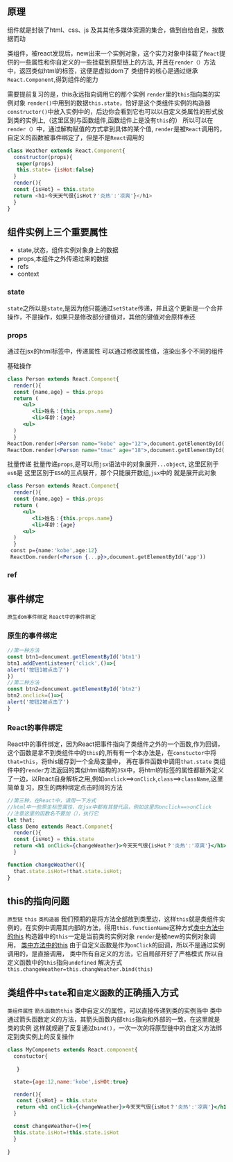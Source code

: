 ## 原理
组件就是封装了html、css、js 及其其他多媒体资源的集合，做到自给自足，按数据而动

类组件，被react发现后，new出来一个实例对象，这个实力对象中挂载了`React`提供的一些属性和你自定义的一些挂载到原型链上的方法,
并且在`render（）`方法中，返回类似html的标签，这便是虚拟dom了
类组件的核心是通过继承`React.Component`,得到组件的能力

需要提前复习的是，this永远指向调用它的那个实例
`render`里的`this`指向类的实例对象
`render()`中用到的数据`this.state`，恰好是这个类组件实例的构造器`constructor()`中放入实例中的，后边你会看到它也可以以自定义类属性的形式放到类的实例上,（这里区别与函数组件,函数组件上是没有`this`的）
所以可以在`render（）`中，通过解构赋值的方式拿到具体的某个值,
`render`是被`React`调用的，自定义的函数被事件绑定了，但是不是`React`调用的

``` js
class Weather extends React.Component{
  constructor(props){
   super(props)
   this.state= {isHot:false}
  }
  render(){
  const {isHot} = this.state
  return <h1>今天天气很{isHot？'炎热':'凉爽'}</h1>
  }
}
```

## 组件实例上三个重要属性
- state,状态，组件实例对象身上的数据
- props,本组件之外传递过来的数据
- refs
- context

### state
`state`之所以是`state`,是因为他只能通过`setState`传递，并且这个更新是一个合并操作，不是操作，如果只是修改部分键值对，其他的键值对会原样奉还
### props
通过在jsx的html标签中，传递属性
可以通过修改属性值，渲染出多个不同的组件

基础操作
```jsx
class Person extends React.Componet{
  render(){
  const {name,age} = this.props
  return (
	 <ul> 
		<li>姓名：{this.props.name}
		<li>年龄：{age}
	 <ul>
  )
  }
ReactDom.render(<Person name="kobe" age="12">,document.getElementById('app'))
ReactDom.render(<Person name="tmac" age="18">,document.getElementById('app'))
```

批量传递
批量传递`props`,是可以用`jsx`语法中的对象展开`...object`,
这里区别于`es6`是
这里区别于`ES6`的三点展开，那个只能展开数组,`jsx`中的 就是展开此对象
``` jsx 
class Person extends React.Componet{
  render(){
  const {name,age} = this.props
  return (
	 <ul> 
		<li>姓名：{this.props.name}
		<li>年龄：{age}
	 <ul>
  )
  }
 const p={name:'kobe',age:12} 
 ReactDom.render(<Person {...p}>,document.getElementById('app'))
```

### ref



## 事件绑定
`原生dom事件绑定`    `React中的事件绑定`

### 原生的事件绑定
``` jsx
//第一种方法
const btn1=doncument.getElementById('btn1')
btn1.addEventListener('click',()=>{
alert('按钮1被点击了')
})
//第二种方法
const btn2=doncument.getElementById('btn2')
btn2.onclick=()=>{
alert('按钮2被点击了')
}
```

### React的事件绑定
React中的事件绑定，因为React把事件指向了类组件之外的一个函数,作为回调，这个函数是拿不到类组件中的`this`的,所有有一个本办法是，在`constuctor`中将`that=this`，将this缓存到一个全局变量中，
再在事件函数中调用`that.state`
类组件中的`render`方法返回的类似html结构的`JSX`中，将html的标签的属性都额外定义了一边，以React自身解析之用,例如`onclick`==>`onClick`,`class`==>`className`,这里简单复习，原生的两种绑定点击时间的方法
``` jsx
//第三种，在React中，请用一下方式
//html中一些原生标签属性，在jsx中都有其替代品，例如这里的onclick==>onClick
//注意这里的函数名不要加（），执行它
let that;
class Demo extends React.Componet{
  render(){
  const {isHot} = this.state
  return <h1 onClick={changeWeather}>今天天气很{isHot？'炎热':'凉爽'}</h1>
  }

function changeWeather(){
  that.state.isHot=!that.state.isHot;
}
```

## this的指向问题
`原型链`  `this`  `类构造器`
我们预期的是将方法全部放到类里边，这样`this`就是类组件实例的，在实例中调用其内部的方法，得用`this.functionName`这种方式[类中方法中的this](https://www.bilibili.com/video/BV1wy4y1D7JT?t=665.0&p=15)
构造器中的`this`一定是当前类的实例对象
`render`是被new的实例对象调用，
[类中方法中的this](https://www.bilibili.com/video/BV1wy4y1D7JT?t=1125.6&p=15)
由于自定义函数是作为`onClick`的回调，所以不是通过实例调用的，是直接调用，
类中所有自定义的方法，它自局部开好了严格模式
所以自定义函数中的`this`指向`undefined`
解决方式
`this.changeWeather=this.changWeather.bind(this)`

## 类组件中`state`和`自定义函数`的正确插入方式 
`类组件属性`  `箭头函数的this`
类中自定义的属性，可以直接传递到类的实例当中
类中通过箭头函数定义的方法，其箭头函数内部`this`指向和外部的一致，在这里就是类的实例
这样就规避了反复通过`bind()`，一次一次的将原型链中的自定义方法绑定到类实例上的反复操作

``` jsx
class MyComponets extends React.component{
  constuctor{
   
   }

  state={age:12,name:'kobe',isHOt:true}

  render(){
   const {isHot} = this.state
   return <h1 onClick={changeWeather}>今天天气很{isHot？'炎热':'凉爽'}</h1>
  }

  const changeWeather=()=>{
  this.state.isHot=!this.state.isHot
  }
  
}
```
